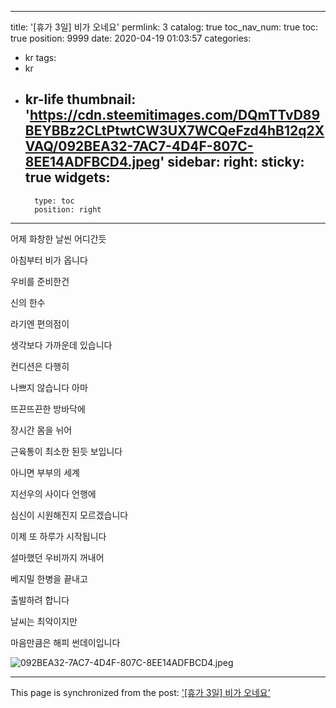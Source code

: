 
---
title: '[휴가 3일] 비가 오네요'
permlink: 3
catalog: true
toc_nav_num: true
toc: true
position: 9999
date: 2020-04-19 01:03:57
categories:
- kr
tags:
- kr
- kr-life
thumbnail: 'https://cdn.steemitimages.com/DQmTTvD89BEYBBz2CLtPtwtCW3UX7WCQeFzd4hB12q2XVAQ/092BEA32-7AC7-4D4F-807C-8EE14ADFBCD4.jpeg'
sidebar:
    right:
        sticky: true
widgets:
    -
        type: toc
        position: right
---


어제 화창한 날씬 어디간듯

아침부터 비가 옵니다

우비를 준비한건 

신의 한수

라기엔 편의점이

생각보다 가까운데 있습니다

컨디션은 다행히

나쁘지 않습니다 아마

뜨끈뜨끈한 방바닥에 

장시간 몸을 뉘어

근육통이 최소한 된듯 보입니다

아니면 부부의 세계

지선우의 사이다 언행에

심신이 시원해진지 모르겠습니다

이제 또 하루가 시작됩니다

설마했던 우비까지 꺼내어

베지밀 한병을 끝내고

출발하려 합니다

날씨는 최악이지만

마음만큼은 해피 썬데이입니다


![092BEA32-7AC7-4D4F-807C-8EE14ADFBCD4.jpeg](https://cdn.steemitimages.com/DQmTTvD89BEYBBz2CLtPtwtCW3UX7WCQeFzd4hB12q2XVAQ/092BEA32-7AC7-4D4F-807C-8EE14ADFBCD4.jpeg)

- - -

This page is synchronized from the post: ['[휴가 3일] 비가 오네요'](https://steemit.com/@coreabeforekorea/3)
